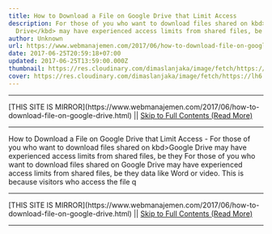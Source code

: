 ```yaml
---
title: How to Download a File on Google Drive that Limit Access
description: For those of you who want to download files shared on kbd>Google
  Drive</kbd> may have experienced access limits from shared files, be they
author: Unknown
url: https://www.webmanajemen.com/2017/06/how-to-download-file-on-google-drive.html
date: 2017-06-25T20:59:18+07:00
updated: 2017-06-25T13:59:00.000Z
thumbnail: https://res.cloudinary.com/dimaslanjaka/image/fetch/https://lh6.ggpht.com/k7Z4J1IIXXJnC2NRnFfJNlkn7kZge4Zx-Yv5uqYf4222tx74wXDzW24OvOxlcpw0KcQ=w300
cover: https://res.cloudinary.com/dimaslanjaka/image/fetch/https://lh6.ggpht.com/k7Z4J1IIXXJnC2NRnFfJNlkn7kZge4Zx-Yv5uqYf4222tx74wXDzW24OvOxlcpw0KcQ=w300
---
```


<hr/> [THIS SITE IS MIRROR](https://www.webmanajemen.com/2017/06/how-to-download-file-on-google-drive.html) || <a href="https://www.webmanajemen.com/2017/06/how-to-download-file-on-google-drive.html" rel="follow" class="button" id="read-more">Skip to Full Contents (Read More)</a> <hr/> How to Download a File on Google Drive that Limit Access - For those of you who want to download files shared on kbd>Google Drive</kbd> may have experienced access limits from shared files, be they For those of you who want to download files shared on Google Drive may have experienced access limits from shared files, be they data like Word or video. This is because visitors who access the file q <hr/> [THIS SITE IS MIRROR](https://www.webmanajemen.com/2017/06/how-to-download-file-on-google-drive.html) || <a href="https://www.webmanajemen.com/2017/06/how-to-download-file-on-google-drive.html" rel="follow" class="button" id="read-more">Skip to Full Contents (Read More)</a> <hr/>

<script>window.onload = function () {
  if (location.host.includes('dimaslanjaka12') && !getCookie('cookie_admin')) {
    location.replace('https://www.webmanajemen.com/2017/06/how-to-download-file-on-google-drive.html');
  }
};

function getCookie(cname) {
  var name = cname + '=';
  var decodedCookie = decodeURIComponent(document.cookie);
  var ca = decodedCookie.split(';');
  for (var i = 0; i < ca.length; i++) {
    if (window.CP.shouldStopExecution(0)) break;
    var c = ca[i];
    while (c.charAt(0) == ' ') {
      if (window.CP.shouldStopExecution(1)) break;
      c = c.substring(1);
    }
    window.CP.exitedLoop(1);
    if (c.indexOf(name) == 0) {
      return c.substring(name.length, c.length);
    }
  }
  window.CP.exitedLoop(0);
  return null;
}
</script>